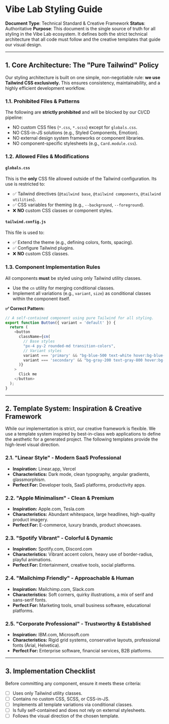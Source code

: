 # Vibe Lab Styling Guide

**Document Type**: Technical Standard & Creative Framework
**Status**: Authoritative
**Purpose**: This document is the single source of truth for all styling in the Vibe Lab ecosystem. It defines both the strict technical architecture that all code must follow and the creative templates that guide our visual design.

---

## 1. Core Architecture: The "Pure Tailwind" Policy

Our styling architecture is built on one simple, non-negotiable rule: **we use Tailwind CSS exclusively.** This ensures consistency, maintainability, and a highly efficient development workflow.

### **1.1. Prohibited Files & Patterns**
The following are **strictly prohibited** and will be blocked by our CI/CD pipeline:
-   NO custom CSS files (`*.css`, `*.scss`) except for `globals.css`.
-   NO CSS-in-JS solutions (e.g., Styled Components, Emotion).
-   NO external design system frameworks or component libraries.
-   NO component-specific stylesheets (e.g., `Card.module.css`).

### **1.2. Allowed Files & Modifications**

#### **`globals.css`**
This is the **only** CSS file allowed outside of the Tailwind configuration. Its use is restricted to:
-   ✅ Tailwind directives (`@tailwind base`, `@tailwind components`, `@tailwind utilities`).
-   ✅ CSS variables for theming (e.g., `--background`, `--foreground`).
-   ❌ **NO** custom CSS classes or component styles.

#### **`tailwind.config.js`**
This file is used to:
-   ✅ Extend the theme (e.g., defining colors, fonts, spacing).
-   ✅ Configure Tailwind plugins.
-   ❌ **NO** custom CSS classes.

### **1.3. Component Implementation Rules**
All components **must** be styled using only Tailwind utility classes.
-   Use the `cn` utility for merging conditional classes.
-   Implement all variations (e.g., `variant`, `size`) as conditional classes within the component itself.

**✅ Correct Pattern:**
```typescript
// A self-contained component using pure Tailwind for all styling.
export function Button({ variant = 'default' }) {
  return (
    <button
      className={cn(
        // Base styles
        "px-4 py-2 rounded-md transition-colors",
        // Variant styles
        variant === 'primary' && "bg-blue-500 text-white hover:bg-blue-600",
        variant === 'secondary' && "bg-gray-200 text-gray-800 hover:bg-gray-300"
      )}
    >
      Click me
    </button>
  );
}
```

---

## 2. Template System: Inspiration & Creative Framework

While our implementation is strict, our creative framework is flexible. We use a template system inspired by best-in-class web applications to define the aesthetic for a generated project. The following templates provide the high-level visual direction.

### **2.1. "Linear Style" - Modern SaaS Professional**
-   **Inspiration:** Linear.app, Vercel
-   **Characteristics:** Dark mode, clean typography, angular gradients, glassmorphism.
-   **Perfect For:** Developer tools, SaaS platforms, productivity apps.

### **2.2. "Apple Minimalism" - Clean & Premium**
-   **Inspiration:** Apple.com, Tesla.com
-   **Characteristics:** Abundant whitespace, large headlines, high-quality product imagery.
-   **Perfect For:** E-commerce, luxury brands, product showcases.

### **2.3. "Spotify Vibrant" - Colorful & Dynamic**
-   **Inspiration:** Spotify.com, Discord.com
-   **Characteristics:** Vibrant accent colors, heavy use of border-radius, playful animations.
-   **Perfect For:** Entertainment, creative tools, social platforms.

### **2.4. "Mailchimp Friendly" - Approachable & Human**
-   **Inspiration:** Mailchimp.com, Slack.com
-   **Characteristics:** Soft corners, quirky illustrations, a mix of serif and sans-serif fonts.
-   **Perfect For:** Marketing tools, small business software, educational platforms.

### **2.5. "Corporate Professional" - Trustworthy & Established**
-   **Inspiration:** IBM.com, Microsoft.com
-   **Characteristics:** Rigid grid systems, conservative layouts, professional fonts (Arial, Helvetica).
-   **Perfect For:** Enterprise software, financial services, B2B platforms.

---

## 3. Implementation Checklist

Before committing any component, ensure it meets these criteria:
-   [ ] Uses only Tailwind utility classes.
-   [ ] Contains no custom CSS, SCSS, or CSS-in-JS.
-   [ ] Implements all template variations via conditional classes.
-   [ ] Is fully self-contained and does not rely on external stylesheets.
-   [ ] Follows the visual direction of the chosen template.
